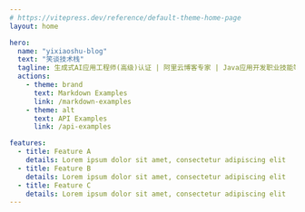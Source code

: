 ```yaml
---
# https://vitepress.dev/reference/default-theme-home-page
layout: home

hero:
  name: "yixiaoshu-blog"
  text: "笑谈技术栈"
  tagline: 生成式AI应用工程师(高级)认证 | 阿里云博客专家 | Java应用开发职业技能等级认证 境是人非叶落处，焕景深处已向春~ 代码是我的文字，程序是我的诗篇，我不是程序员，我是诗人。大浪淘沙，去伪存真，破后而立，否极泰来。 真正的有所成，只能是慢慢来...
  actions:
    - theme: brand
      text: Markdown Examples
      link: /markdown-examples
    - theme: alt
      text: API Examples
      link: /api-examples

features:
  - title: Feature A
    details: Lorem ipsum dolor sit amet, consectetur adipiscing elit
  - title: Feature B
    details: Lorem ipsum dolor sit amet, consectetur adipiscing elit
  - title: Feature C
    details: Lorem ipsum dolor sit amet, consectetur adipiscing elit
---
```


